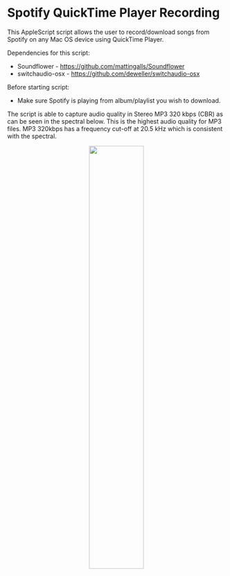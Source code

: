 # Spotify QuickTime Player Recording

This AppleScript script allows the user to record/download songs from Spotify on any Mac OS device using QuickTime Player.

Dependencies for this script:
* Soundflower - https://github.com/mattingalls/Soundflower
* switchaudio-osx - https://github.com/deweller/switchaudio-osx

Before starting script:
* Make sure Spotify is playing from album/playlist you wish to download.

The script is able to capture audio quality in Stereo MP3 320 kbps (CBR) as can be seen in the spectral below. This is the highest audio quality for MP3 files. MP3 320kbps has a frequency cut-off at 20.5 kHz which is consistent with the spectral.

<p align="center">
  <img src="https://i.imgur.com/t0SpAzq.png" width="50%" height="50%">
</p>
